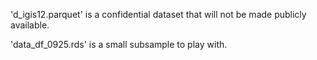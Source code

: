 'd_igis12.parquet' is a confidential dataset that will not be made publicly available.

'data_df_0925.rds' is a small subsample to play with. 
